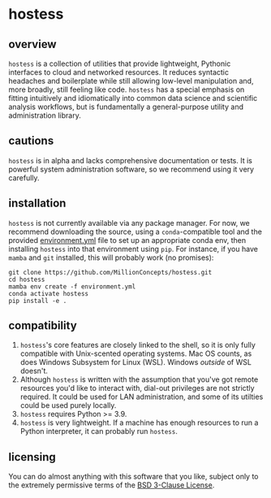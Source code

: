 # hostess

## overview

`hostess` is a collection of utilities that provide lightweight, Pythonic
interfaces to cloud and networked resources. It reduces syntactic headaches
and boilerplate while still allowing low-level manipulation and, more broadly,
still feeling like code. `hostess` has a special emphasis on fitting intuitively
and idiomatically into common data science and scientific analysis workflows, but
is fundamentally a general-purpose utility and administration library.

## cautions

`hostess` is in alpha and lacks comprehensive documentation or tests. It is 
powerful system administration software, so we recommend using it very 
carefully.

## installation

`hostess` is not currently available via any package manager. 
For now, we recommend downloading the source, using a `conda`-compatible tool 
and the provided [environment.yml](environment.yml) file to set up an 
appropriate conda env, then installing `hostess` into that environment using 
`pip`. For instance, if you have `mamba` and `git` installed, this will 
probably work (no promises):
```
git clone https://github.com/MillionConcepts/hostess.git
cd hostess
mamba env create -f environment.yml
conda activate hostess
pip install -e .
```

## compatibility
1. `hostess`'s core features are closely linked to the shell, so it is 
only fully compatible with Unix-scented operating systems. Mac OS counts, 
as does Windows Subsystem for Linux (WSL). Windows *outside* of WSL doesn't.
2. Although `hostess` is written with the assumption that you've got remote 
resources you'd like to interact with, dial-out privileges are not strictly 
required. It could be used for LAN administration, and some of its utilties 
could be used purely locally.
3. `hostess` requires Python >= 3.9.
4. `hostess` is very lightweight. If a machine has enough 
resources to run a Python interpreter, it can probably run `hostess`.  

## licensing

You can do almost anything with this software that you like, subject only to 
the extremely permissive terms of the [BSD 3-Clause License](LICENSE).
